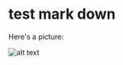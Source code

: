 # test mark down

Here's a picture:

![alt text](https://github.com/kevinkovalchik/RawQuant/docs/fig3.png)

[logo]: https://github.com/kevinkovalchik/RawQuant/docs/fig3.png "Logo Title Text 2"
